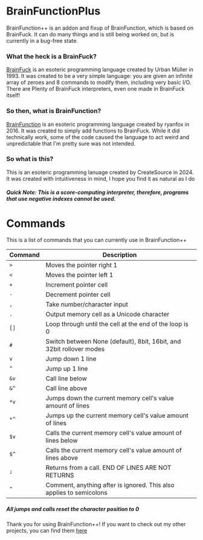 # BrainFunctionPlus
BrainFunction++ is an addon and fixup of BrainFunction, which is based on BrainFuck. It can do many things and is still being worked on, but is currently in a bug-free state.

### What the heck is a BrainFuck?
[BrainFuck](https://en.wikipedia.org/wiki/Brainfuck) is an esoteric programming language created by Urban Müller in 1993. It was created to be a very simple language: you are given an infinite array of zeroes and 8 commands to modify them, including very basic I/O. There are Plenty of BrainFuck interpreters, even one made in BrainFuck itself!

### So then, what is BrainFunction?
[BrainFunction](https://github.com/ryanfox/brainfunction) is an esoteric programming language created by ryanfox in 2016. It was created to simply add functions to BrainFuck. While it did technically work, some of the code caused the language to act weird and unpredictable that I'm pretty sure was not intended.

### So what is this?
This is an esoteric programming lanuage created by CreateSource in 2024. It was created with intuitiveness in mind, I hope you find it as natural as I do

##### Quick Note: This is a _score-computing interpreter_, therefore, programs that use negative indexes cannot be used.

# Commands
This is a list of commands that you can currently use in BrainFunction++

| Command     | Description |
| ----------- | ----------- |
| `>`         | Moves the pointer right 1 |
| `<`         | Moves the pointer left 1  |
| `+`         | Increment pointer cell |
| `-`         | Decrement pointer cell |
| `,`         | Take number/character input |
| `.`         | Output memory cell as a Unicode character |
| `[]`        | Loop through until the cell at the end of the loop is 0 |
| `#`         | Switch between None (default), 8bit, 16bit, and 32bit rollover modes |
| `v`         | Jump down 1 line |
| `^`         | Jump up 1 line |
| `&v`        | Call line below |
| `&^`        | Call line above |
| `*v`        | Jumps down the current memory cell's value amount of lines |
| `*^`        | Jumps up the current memory cell's value amount of lines |
| `$v`        | Calls the current memory cell's value amount of lines below |
| `$^`        | Calls the current memory cell's value amount of lines above |
| `;`         | Returns from a call. END OF LINES ARE NOT RETURNS |
| `"`         | Comment, anything after is ignored. This also applies to semicolons |

 ##### All jumps and calls reset the character position to 0

 Thank you for using BrainFunction++! If you want to check out my other projects, you can find them [here](https://abnormalhare.github.io/)
